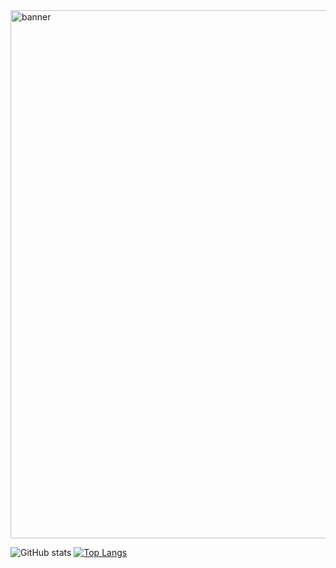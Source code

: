 <img src="" alt="banner" width="845px"  />


![GitHub stats](https://github-readme-stats.vercel.app/api?username=ctzxvulkan&show_icons=true&theme=nord&hide_border=true&include_all_commits=true&count_private=true&hide=stars&line_height=24&bg_color=22272E&text_color=ffffff)
[![Top Langs](https://github-readme-stats.vercel.app/api/top-langs/?username=ctzxvulkan&layout=compact&theme=nord&hide_border=true&bg_color=22272E&text_color=ffffff)](https://github.com/anuraghazra/github-readme-stats)

